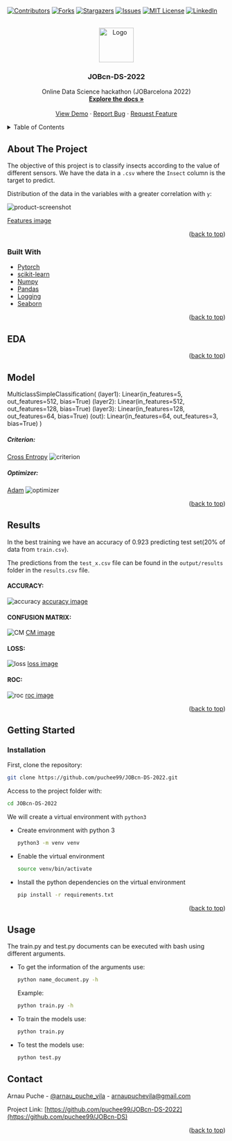 <div id="top"></div>

<!-- PROJECT SHIELDS -->
<!--
*** https://www.markdownguide.org/basic-syntax/#reference-style-links
-->
[![Contributors][contributors-shield]][contributors-url]
[![Forks][forks-shield]][forks-url]
[![Stargazers][stars-shield]][stars-url]
[![Issues][issues-shield]][issues-url]
[![MIT License][license-shield]][license-url]
[![LinkedIn][linkedin-shield]][linkedin-url]



<!-- PROJECT LOGO -->
<br />
<div align="center">
  <a href="https://github.com/puchee99/JOBcn-DS-2022">
    <img src="images/pytorch.png" alt="Logo" width="80" height="80">
  </a>

  <h3 align="center">JOBcn-DS-2022</h3>

  <p align="center">
    Online Data Science hackathon  (JOBarcelona 2022)
    <br />
    <a href="https://github.com/puchee99/JOBcn-DS-2022"><strong>Explore the docs »</strong></a>
    <br />
    <br />
    <a href="https://github.com/puchee99/JOBcn-DS-2022">View Demo</a>
    ·
    <a href="https://github.com/puchee99/JOBcn-DS-2022/issues">Report Bug</a>
    ·
    <a href="https://github.com/puchee99/JOBcn-DS-2022/issues">Request Feature</a>
  </p>
</div>



<!-- TABLE OF CONTENTS -->
<details>
  <summary>Table of Contents</summary>
  <ol>
    <li>
      <a href="#about-the-project">About The Project</a>
      <ul>
      <li><a href="#built-with">Built With</a></li>
      <li><a href="#eda">EDA</a></li>
      <li><a href="#model">Model</a></li>
      <li><a href="#results">Results</a></li>
      </ul>
    </li>
    <li>
      <a href="#getting-started">Getting Started</a>
      <ul>
        <li><a href="#installation">Installation</a></li>
      </ul>
    </li>
    <li><a href="#usage">Usage</a></li>
    <li><a href="#contact">Contact</a></li>
  </ol>
</details>


<!-- ABOUT THE PROJECT -->
## About The Project

The objective of this project is to classify insects according to the value of different sensors.
We have the data in a `.csv` where the `Insect` column is the target to predict.


Distribution of the data in the variables with a greater correlation with `y`:

![product-screenshot]

[Features image][product-screenshot]


<p align="right">(<a href="#top">back to top</a>)</p>

### Built With

* [Pytorch](https://pytorch.org/)
* [scikit-learn](https://scikit-learn.org/)
* [Numpy](https://numpy.org/)
* [Pandas](https://pandas.pydata.org/)
* [Logging](https://docs.python.org/3/library/logging.html)
* [Seaborn](https://seaborn.pydata.org/)

<p align="right">(<a href="#top">back to top</a>)</p>

## EDA


<p align="right">(<a href="#top">back to top</a>)</p>

## Model

MulticlassSimpleClassification(
  (layer1): Linear(in_features=5, out_features=512, bias=True)
  (layer2): Linear(in_features=512, out_features=128, bias=True)
  (layer3): Linear(in_features=128, out_features=64, bias=True)
  (out): Linear(in_features=64, out_features=3, bias=True)
)

##### Criterion:
[Cross Entropy][cross-entropy-link]
![criterion]


##### Optimizer:
[Adam][adam-link]
![optimizer]


<p align="right">(<a href="#top">back to top</a>)</p>

## Results

In the best training we have an accuracy of 0.923 predicting test set(20% of data from `train.csv`).

The predictions from the `test_x.csv` file can be found in the `output/results` folder in the `results.csv` file.

#### ACCURACY:
![accuracy]
[accuracy image][accuracy]

#### CONFUSION MATRIX:
![CM]
[CM image][CM]

#### LOSS:
![loss]
[loss image][loss]

#### ROC:
![roc]
[roc image][roc]

<p align="right">(<a href="#top">back to top</a>)</p>


<!-- GETTING STARTED -->
## Getting Started

### Installation


First, clone the repository:
   ```sh
   git clone https://github.com/puchee99/JOBcn-DS-2022.git
   ```
Access to the project folder with:
  ```sh
  cd JOBcn-DS-2022
  ```

We will create a virtual environment with `python3`
* Create environment with python 3 
    ```sh
    python3 -m venv venv
    ```
    
* Enable the virtual environment
    ```sh
    source venv/bin/activate
    ```

* Install the python dependencies on the virtual environment
    ```sh
    pip install -r requirements.txt
    ```

<p align="right">(<a href="#top">back to top</a>)</p>

## Usage
The train.py and test.py documents can be executed with bash using different arguments.

* To get the information of the arguments use:
    ```sh
    python name_document.py -h
    ```
    Example:
    ```sh
    python train.py -h
    ```
* To train the models use:
    ```sh
    python train.py
    ```
* To test the models use:
    ```sh
    python test.py
    ```

<!-- CONTACT -->
## Contact

Arnau Puche  - [@arnau_puche_vila](https://www.linkedin.com/in/arnau-puche-vila-ds/) - arnaupuchevila@gmail.com

Project Link: [https://github.com/puchee99/JOBcn-DS-2022](https://github.com/puchee99/JOBcn-DS)


<p align="right">(<a href="#top">back to top</a>)</p>



<!-- MARKDOWN LINKS & IMAGES -->
<!-- https://www.markdownguide.org/basic-syntax/#reference-style-links -->
[contributors-shield]: https://img.shields.io/github/contributors/puchee99/JOBcn-DS-2022.svg?style=for-the-badge
[contributors-url]: https://github.com/puchee99/JOBcn-DS-2022/graphs/contributors
[forks-shield]: https://img.shields.io/github/forks/puchee99/JOBcn-DS-2022.svg?style=for-the-badge
[forks-url]: https://github.com/puchee99/JOBcn-DS-2022/network/members
[stars-shield]: https://img.shields.io/github/stars/puchee99/JOBcn-DS-2022.svg?style=for-the-badge
[stars-url]: https://github.com/puchee99/JOBcn-DS-2022/stargazers
[issues-shield]: https://img.shields.io/github/issues/puchee99/JOBcn-DS-2022.svg?style=for-the-badge
[issues-url]: https://github.com/puchee99/JOBcn-DS-2022/issues
[license-shield]: https://img.shields.io/github/license/puchee99/JOBcn-DS-2022.svg?style=for-the-badge
[license-url]: https://github.com/puchee99/JOBcn-DS-2022/blob/main/LICENSE.txt
[linkedin-shield]: https://img.shields.io/badge/-LinkedIn-black.svg?style=for-the-badge&logo=linkedin&colorB=555
[linkedin-url]: https://www.linkedin.com/in/arnau-puche-vila-ds/
[product-screenshot]: output/plots/features_distribution.png
[accuracy]: output/plots/MulticlassSimpleClassification_accuracy.png
[CM]: output/plots/MulticlassSimpleClassification_cm.png
[loss]: output/plots/MulticlassSimpleClassification_loss.png
[roc]: output/plots/MulticlassSimpleClassification_roc.png
[criterion]: images/CrossEntropy.png
[optimizer]: images/Adam.png
[adam-link]: https://pytorch.org/docs/stable/generated/torch.optim.Adam.html#torch.optim.Adam
[cross-entropy-link]: https://pytorch.org/docs/stable/generated/torch.nn.CrossEntropyLoss.html